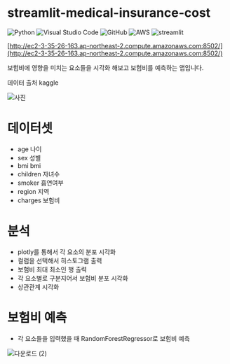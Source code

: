 # streamlit-medical-insurance-cost
![Python](https://img.shields.io/badge/python-3670A0?style=for-the-badge&logo=python&logoColor=ffdd54)
![Visual Studio Code](https://img.shields.io/badge/Visual%20Studio%20Code-0078d7.svg?style=for-the-badge&logo=visual-studio-code&logoColor=white)
![GitHub](https://img.shields.io/badge/github-%23121011.svg?style=for-the-badge&logo=github&logoColor=white)
![AWS](https://img.shields.io/badge/AWS-%23FF9900.svg?style=for-the-badge&logo=amazon-aws&logoColor=white)
![streamlit](https://streamlit.io/images/brand/streamlit-logo-secondary-colormark-darktext.png)

[http://ec2-3-35-26-163.ap-northeast-2.compute.amazonaws.com:8502/](http://ec2-3-35-26-163.ap-northeast-2.compute.amazonaws.com:8502/)

보험비에 영향을 미치는 요소들을 시각화 해보고 보험비를 예측하는 앱입니다.

데이터 출처 kaggle

![사진](https://i.imgur.com/zTnvOcb.jpg)

# 데이터셋

* age 나이
* sex 성별
* bmi bmi
* children 자녀수
* smoker 흡연여부
* region 지역
* charges 보험비

# 분석

* plotly를 통해서 각 요소의 분포 시각화
* 컬럼을 선택해서 히스토그램 출력
* 보험비 최대 최소인 행 출력
* 각 요소별로 구분지어서 보험비 분포 시각화 
* 상관관계 시각화

# 보험비 예측

* 각 요소들을 입력했을 때 RandomForestRegressor로 보험비 예측

![다운로드 (2)](https://user-images.githubusercontent.com/105832345/173175876-85883428-ffe6-4c6f-9b76-6d0f92b72a5f.png)

